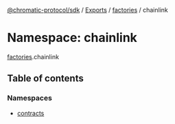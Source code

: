 [@chromatic-protocol/sdk](../README.md) / [Exports](../modules.md) / [factories](factories.md) / chainlink

# Namespace: chainlink

[factories](factories.md).chainlink

## Table of contents

### Namespaces

- [contracts](factories.chainlink.contracts.md)
